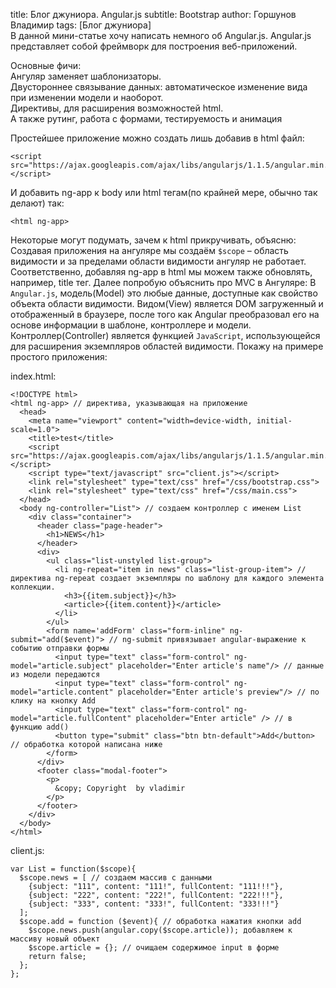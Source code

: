 title: Блог джуниора. Angular.js subtitle: Bootstrap author: Горшунов Владимир tags: [Блог джуниора]<br>
В данной мини-статье хочу написать немного об Angular.js.<!-- more -->
Angular.js представляет собой фреймворк для построения веб-приложений.

Основные фичи:<br>
Ангуляр заменяет шаблонизаторы.<br>
Двустороннее связывание данных: автоматическое изменение вида при изменении модели и наоборот.<br>
Директивы, для расширения возможностей html.<br>
А также рутинг, работа с формами, тестируемость и анимация<br>

Простейшее приложение можно создать лишь добавив в html файл:

    <script src="https://ajax.googleapis.com/ajax/libs/angularjs/1.1.5/angular.min.js"></script>

И добавить ng-app к body или html тегам(по крайней мере, обычно так делают) так:

    <html ng-app>

Некоторые могут подумать, зачем к html прикручивать, объясню:
Cоздавая приложения на ангуляре мы создаём ```$scope``` – область видимости и за пределами области видимости ангуляр не работает. Соответственно, добавляя ng-app в html мы можем также обновлять, например, title тег.
Далее попробую объяснить про MVC в Ангуляре:
В ```Angular.js```, модель(Model) это любые данные, доступные как свойство объекта области видимости.
Видом(View) является DOM загруженный и отображенный в браузере, после того как Angular преобразовал его на основе информации в шаблоне, контроллере и модели.
Контроллер(Controller) является функцией ```JavaScript```, использующейся для расширения экземпляров областей видимости.
Покажу на примере простого приложения:

index.html:

    <!DOCTYPE html>
    <html ng-app> // директива, указывающая на приложение
      <head>
        <meta name="viewport" content="width=device-width, initial-scale=1.0">
        <title>test</title>
        <script src="https://ajax.googleapis.com/ajax/libs/angularjs/1.1.5/angular.min.js"></script>
        <script type="text/javascript" src="client.js"></script>
        <link rel="stylesheet" type="text/css" href="/css/bootstrap.css">
        <link rel="stylesheet" type="text/css" href="/css/main.css">
      </head>
      <body ng-controller="List"> // создаем контроллер с именем List
        <div class="container">
          <header class="page-header">
            <h1>NEWS</h1>
          </header>
          <div>
            <ul class="list-unstyled list-group">
              <li ng-repeat="item in news" class="list-group-item"> // директива ng-repeat создает экземпляры по шаблону для каждого элемента коллекции.
                <h3>{{item.subject}}</h3> 
                <article>{{item.content}}</article>
              </li>
            </ul>
            <form name='addForm' class="form-inline" ng-submit="add($event)"> // ng-submit привязывает angular-выражение к событию отправки формы
              <input type="text" class="form-control" ng-model="article.subject" placeholder="Enter article's name"/> // данные из модели передаются
              <input type="text" class="form-control" ng-model="article.content" placeholder="Enter article's preview"/> // по клику на кнопку Add
              <input type="text" class="form-control" ng-model="article.fullContent" placeholder="Enter article" /> // в функцию add()
              <button type="submit" class="btn btn-default">Add</button> // обработка которой написана ниже
            </form>
          </div>
          <footer class="modal-footer">
            <p>
              &copy; Copyright  by vladimir
            </p>
          </footer>
        </div>
      </body>
    </html>

client.js:

    var List = function($scope){
      $scope.news = [ // создаем массив с данными
        {subject: "111", content: "111!", fullContent: "111!!!"},
        {subject: "222", content: "222!", fullContent: "222!!!"},
        {subject: "333", content: "333!", fullContent: "333!!!"}
      ];
      $scope.add = function ($event){ // обработка нажатия кнопки add
        $scope.news.push(angular.copy($scope.article)); добавляем к массиву новый объект
        $scope.article = {}; // очищаем содержимое input в форме
        return false;    
      };
    };
